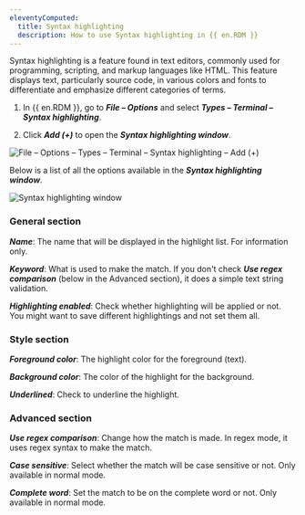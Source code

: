 ```yaml
---
eleventyComputed:
  title: Syntax highlighting 
  description: How to use Syntax highlighting in {{ en.RDM }}
---
```

Syntax highlighting is a feature found in text editors, commonly used for programming, scripting, and markup languages like HTML. This feature displays text, particularly source code, in various colors and fonts to differentiate and emphasize different categories of terms.

1. In {{ en.RDM }}, go to ***File – Options*** and select ***Types – Terminal – Syntax highlighting***.

1. Click ***Add (+)*** to open the ***Syntax highlighting window***.

![File – Options – Types –  Terminal – Syntax highlighting – Add (+)](https://webdevolutions.blob.core.windows.net/docs/en/kb/KB6102.png)

Below is a list of all the options available in the ***Syntax highlighting window***. 

![Syntax highlighting window](https://webdevolutions.blob.core.windows.net/docs/en/kb/KB6101.png)

### General section  

***Name***: The name that will be displayed in the highlight list. For information only.  

***Keyword***: What is used to make the match. If you don't check ***Use regex comparison*** (below in the Advanced section), it does a simple text string validation. 

***Highlighting enabled***: Check whether highlighting will be applied or not. You might want to save different highlightings and not set them all.

### Style section

***Foreground color***: The highlight color for the foreground (text).  

***Background color***: The color of the highlight for the background.  

***Underlined***: Check to underline the highlight.

### Advanced section

***Use regex comparison***: Change how the match is made. In regex mode, it uses regex syntax to make the match.  

***Case sensitive***: Select whether the match will be case sensitive or not. Only available in normal mode.

***Complete word***: Set the match to be on the complete word or not. Only available in normal mode.

